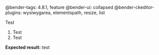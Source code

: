 @bender-tags: 4.8.1, feature
@bender-ui: collapsed
@bender-ckeditor-plugins: wysiwygarea, elementspath, resize, list

Test

1. Test
2. Test

**Expected result:** test

